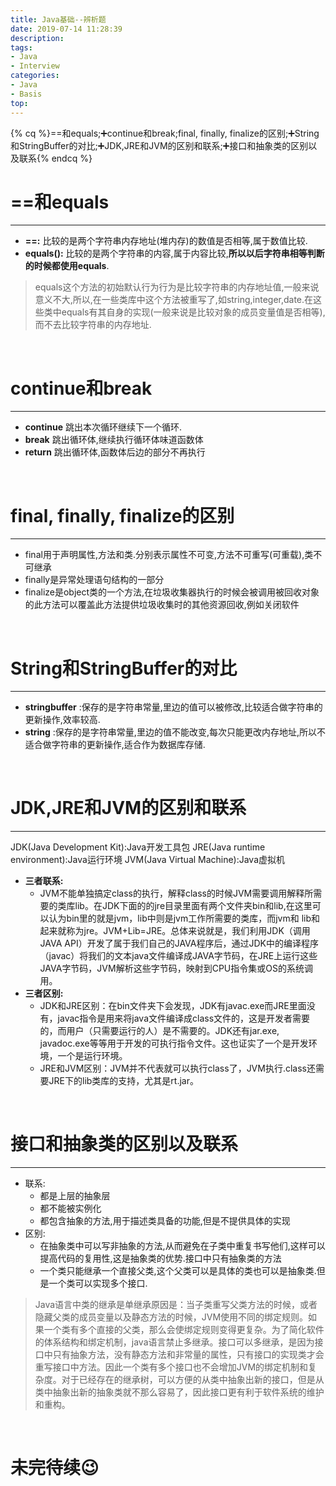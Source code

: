 ```yaml
---
title: Java基础--辨析题
date: 2019-07-14 11:28:39
description: 
tags: 
- Java
- Interview
categories:
- Java
- Basis
top:
---
```


{% cq %}==和equals;➕continue和break;final, finally, finalize的区别;➕String和StringBuffer的对比;➕JDK,JRE和JVM的区别和联系;➕接口和抽象类的区别以及联系{% endcq %}  

<!-- more --> 

# ==和equals  

------

- **==:** 比较的是两个字符串内存地址(堆内存)的数值是否相等,属于数值比较.  
- **equals():** 比较的是两个字符串的内容,属于内容比较,**所以以后字符串相等判断的时候都使用equals**.  

> equals这个方法的初始默认行为行为是比较字符串的内存地址值,一般来说意义不大,所以,在一些类库中这个方法被重写了,如string,integer,date.在这些类中equals有其自身的实现(一般来说是比较对象的成员变量值是否相等),而不去比较字符串的内存地址.  

</br>

# continue和break

------

- **continue** 跳出本次循环继续下一个循环.
- **break** 跳出循环体,继续执行循环体味道函数体
- **return** 跳出循环体,函数体后边的部分不再执行

</br>

# final, finally, finalize的区别

------

- final用于声明属性,方法和类.分别表示属性不可变,方法不可重写(可重载),类不可继承
- finally是异常处理语句结构的一部分
- finalize是object类的一个方法,在垃圾收集器执行的时候会被调用被回收对象的此方法可以覆盖此方法提供垃圾收集时的其他资源回收,例如关闭软件

</br>

# String和StringBuffer的对比

------

- **stringbuffer** :保存的是字符串常量,里边的值可以被修改,比较适合做字符串的更新操作,效率较高.
- **string** :保存的是字符串常量,里边的值不能改变,每次只能更改内存地址,所以不适合做字符串的更新操作,适合作为数据库存储.

</br>

# JDK,JRE和JVM的区别和联系

------

JDK(Java Development Kit):Java开发工具包
JRE(Java runtime environment):Java运行环境
JVM(Java Virtual Machine):Java虚拟机

- __三者联系:__
  - JVM不能单独搞定class的执行，解释class的时候JVM需要调用解释所需要的类库lib。在JDK下面的的jre目录里面有两个文件夹bin和lib,在这里可以认为bin里的就是jvm，lib中则是jvm工作所需要的类库，而jvm和 lib和起来就称为jre。JVM+Lib=JRE。总体来说就是，我们利用JDK（调用JAVA API）开发了属于我们自己的JAVA程序后，通过JDK中的编译程序（javac）将我们的文本java文件编译成JAVA字节码，在JRE上运行这些JAVA字节码，JVM解析这些字节码，映射到CPU指令集或OS的系统调用。
- __三者区别:__
  - JDK和JRE区别：在bin文件夹下会发现，JDK有javac.exe而JRE里面没有，javac指令是用来将java文件编译成class文件的，这是开发者需要的，而用户（只需要运行的人）是不需要的。JDK还有jar.exe, javadoc.exe等等用于开发的可执行指令文件。这也证实了一个是开发环境，一个是运行环境。
  - JRE和JVM区别：JVM并不代表就可以执行class了，JVM执行.class还需要JRE下的lib类库的支持，尤其是rt.jar。

<br>

# 接口和抽象类的区别以及联系

------

- 联系:
  - 都是上层的抽象层
  - 都不能被实例化
  - 都包含抽象的方法,用于描述类具备的功能,但是不提供具体的实现
- 区别:
  - 在抽象类中可以写非抽象的方法,从而避免在子类中重复书写他们,这样可以提高代码的复用性,这是抽象类的优势.接口中只有抽象类的方法
  - 一个类只能继承一个直接父类,这个父类可以是具体的类也可以是抽象类.但是一个类可以实现多个接口.

> Java语言中类的继承是单继承原因是：当子类重写父类方法的时候，或者隐藏父类的成员变量以及静态方法的时候，JVM使用不同的绑定规则。如果一个类有多个直接的父类，那么会使绑定规则变得更复杂。为了简化软件的体系结构和绑定机制，java语言禁止多继承。接口可以多继承，是因为接口中只有抽象方法，没有静态方法和非常量的属性，只有接口的实现类才会重写接口中方法。因此一个类有多个接口也不会增加JVM的绑定机制和复杂度。对于已经存在的继承树，可以方便的从类中抽象出新的接口，但是从类中抽象出新的抽象类就不那么容易了，因此接口更有利于软件系统的维护和重构。

<br>

# 未完待续😉



